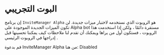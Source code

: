 # البوت التجريبي

إن برنامج `InviteManager Alpha` هو الروبوت الذي نستخدمه لاختبار ميزات جديدة. لن تكون الميزات الجديدة الموجودة على Alpha bot مستقرة دائمًا ، ولكن إذا استخدمت هذا الروبوت ، فستكون أول من يراها ويمكنك أن تقدم لنا ملاحظات كيف يمكننا تحسينها قبل إدراجها في الروبوت الرئيسي .

قم بدعوة InviteManager Alpha من هنا: Disabled
